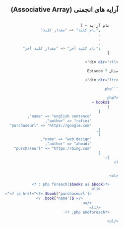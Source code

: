 <div class="body" dir="rtl">

  ## آرایه های انجمنی (Associative Array) 


```php

    نام آرایه = [
        ,"نام کلید" <= "مقدار کلید"
        .
        .
        .
        ;"نام کلید آخر" <= "مقدار کلید آخر"
    ]

<div dir="rtl">

مثال Episode 7

<div dir="ltr">

```php

<?php
    $books = 
    [
        [
            "name" => "english sentence",
            "author" => "rafiei",
            "purchaseurl" => "https://google.com"
        ],
        [
            "name" => "web design",
            "author" => "ahmadi",
            "purchaseurl" => "https://bing.com"
        ]
    ];
?>


<ul>

    <?php foreach($books as $book) : ?>
        <li>
            <a href="<?= $book['purchaseurl']; ?>">
                <?= $book['name']; ?>
            </a>
        </li>
    <?php endforeach; ?>

</ul>
```
